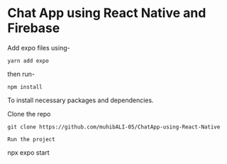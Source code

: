 # Chat App using React Native and Firebase

Add expo files using- 

```
yarn add expo

```
then run-

```
npm install
```
To install necessary packages and dependencies.

Clone the repo

```
git clone https://github.com/muhibALI-05/ChatApp-using-React-Native

Run the project

```
npx expo start

